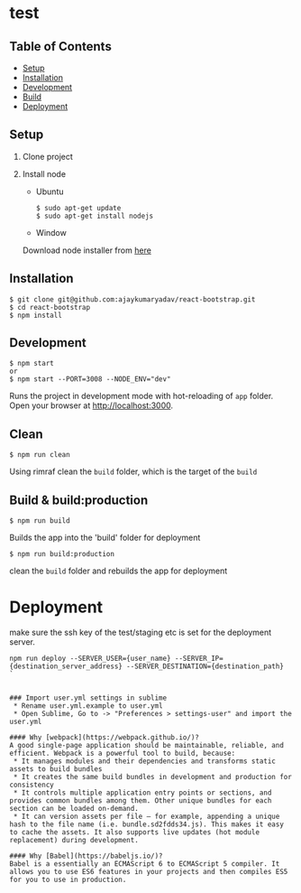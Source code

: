 # test

## Table of Contents

- [Setup](#setup)
- [Installation](#installation)
- [Development](#development)
- [Build](#build--buildproduction)
- [Deployment](#deployment)

## Setup
1. Clone project
2. Install node
     * Ubuntu

       ```
       $ sudo apt-get update
       $ sudo apt-get install nodejs
       ```

     * Window

      Download node installer from [here](https://nodejs.org/en/download/)

## Installation
```
$ git clone git@github.com:ajaykumaryadav/react-bootstrap.git
$ cd react-bootstrap
$ npm install
```
## Development
```
$ npm start
or
$ npm start --PORT=3008 --NODE_ENV="dev"
```
Runs the project in development mode with hot-reloading of `app` folder.
Open your browser at [http://localhost:3000](http://localhost:3000).

## Clean
```
$ npm run clean
```
Using rimraf clean the `build` folder, which is the target of the `build`


## Build & build:production
```
$ npm run build
```
Builds the app into the 'build' folder for deployment
```
$ npm run build:production
```
clean the `build` folder and rebuilds the app for deployment


# Deployment

make sure the ssh key of the test/staging etc is set for the deployment server.

  ```
  npm run deploy --SERVER_USER={user_name} --SERVER_IP={destination_server_address} --SERVER_DESTINATION={destination_path}
  `


### Import user.yml settings in sublime
   * Rename user.yml.example to user.yml
   * Open Sublime, Go to -> "Preferences > settings-user" and import the user.yml

#### Why [webpack](https://webpack.github.io/)?
A good single-page application should be maintainable, reliable, and efficient. Webpack is a powerful tool to build, because:
   * It manages modules and their dependencies and transforms static assets to build bundles
   * It creates the same build bundles in development and production for consistency
   * It controls multiple application entry points or sections, and provides common bundles among them. Other unique bundles for each section can be loaded on-demand.
   * It can version assets per file — for example, appending a unique hash to the file name (i.e. bundle.sd2fdds34.js). This makes it easy to cache the assets. It also supports live updates (hot module replacement) during development.

#### Why [Babel](https://babeljs.io/)?
Babel is a essentially an ECMAScript 6 to ECMAScript 5 compiler. It allows you to use ES6 features in your projects and then compiles ES5 for you to use in production.

